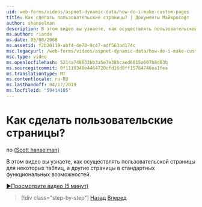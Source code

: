 ```yaml
---
uid: web-forms/videos/aspnet-dynamic-data/how-do-i-make-custom-pages
title: Как сделать пользовательские страницы? | Документы Майкрософт
author: shanselman
description: В этом видео вы узнаете, как осуществлять пользовательской страницы для некоторых таблиц, а другие страницы в стандартных функциональных возможностей.
ms.author: riande
ms.date: 05/08/2008
ms.assetid: f2b20119-abf4-4e78-9c47-adf563ad174c
msc.legacyurl: /web-forms/videos/aspnet-dynamic-data/how-do-i-make-custom-pages
msc.type: video
ms.openlocfilehash: 5214a748633bb3a5e7e38bcaed6015a607b8d63b
ms.sourcegitcommit: 0f1119340e4464720cfd16d0ff15764746ea1fea
ms.translationtype: MT
ms.contentlocale: ru-RU
ms.lasthandoff: 04/17/2019
ms.locfileid: "59414105"
---
```

# <a name="how-do-i-make-custom-pages"></a>Как сделать пользовательские страницы?

по [(Scott hanselman)](https://github.com/shanselman)

В этом видео вы узнаете, как осуществлять пользовательской страницы для некоторых таблиц, а другие страницы в стандартных функциональных возможностей.

[&#9654;Просмотрите видео (5 минут)](https://channel9.msdn.com/Blogs/ASP-NET-Site-Videos/how-do-i-make-custom-pages)

> [!div class="step-by-step"]
> [Назад](how-do-i-handle-business-logic-exceptions.md)
> [Вперед](how-do-i-display-unknown-datatypes.md)
